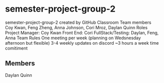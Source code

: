 # semester-project-group-2
semester-project-group-2 created by GitHub Classroom
Team members
  Coy Kwan, Feng Zheng, Anna Johnson, Cori Mroz, Daylan Quinn
Roles
  Project Manager: Coy Kwan
  Front End: Cori 
  FullStack/Testing: Daylan, Feng, Anna
Team Rules
  One meeting per week (planning on Wedsnesday afternoon but flexible)
  3-4 weekly updates on discord 
  ~3 hours a week time comitiment
  
## Members
Daylan Quinn
